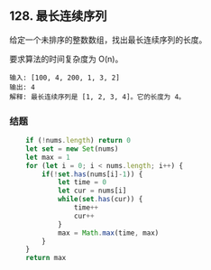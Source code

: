 ## 128. 最长连续序列
给定一个未排序的整数数组，找出最长连续序列的长度。

要求算法的时间复杂度为 O(n)。

```
输入: [100, 4, 200, 1, 3, 2]
输出: 4
解释: 最长连续序列是 [1, 2, 3, 4]。它的长度为 4。
```

### 结题
```javascript
    if (!nums.length) return 0
    let set = new Set(nums)
    let max = 1
    for (let i = 0; i < nums.length; i++) {
        if(!set.has(nums[i]-1)) {
            let time = 0
            let cur = nums[i]
            while(set.has(cur)) {
                time++
                cur++
            }
            max = Math.max(time, max)
        }
    }
    return max
```